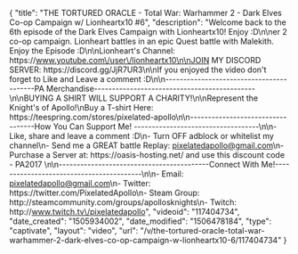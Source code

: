 {
    "title": "THE TORTURED ORACLE  - Total War: Warhammer 2 - Dark Elves Co-op Campaign w\/ Lionheartx10 #6",
    "description": "Welcome back to the 6th episode of the Dark Elves Campaign with Lionheartx10! Enjoy :D\n\ner 2 co-op campaign. Lionheart battles in an epic Quest battle with Malekith. Enjoy the Episode :D\n\nLionheart's Channel: https:\/\/www.youtube.com\/user\/lionheartx10\n\nJOIN MY DISCORD SERVER: https:\/\/discord.gg\/JjR7UR3\n\nIf you enjoyed the video don't forget to Like and Leave a comment :D\n\n-----------------------------------------PA Merchandise---------------------------------------------\n\nBUYING A SHIRT WILL SUPPORT A CHARITY!\n\nRepresent the Knight's of Apollo!\nBuy a T-shirt Here: https:\/\/teespring.com\/stores\/pixelated-apollo\n\n----------------------------------How You Can Support Me! -----------------------------------\n\n- Like, share and leave a comment :D\n- Turn OFF adblock or whitelist my channel\n- Send me a GREAT battle Replay: pixelatedapollo@gmail.com\n- Purchase a Server at: https:\/\/oasis-hosting.net\/ and use this discount code - PA2017 \n\n------------------------------------------Connect With Me!-----------------------------------------\n\n- Email: pixelatedapollo@gmail.com\n- Twitter: https:\/\/twitter.com\/PixelatedApollo\n- Steam Group:  http:\/\/steamcommunity.com\/groups\/apollosknights\n- Twitch: http:\/\/www.twitch.tv\/pixelatedapollo",
    "videoid": "117404734",
    "date_created": "1505934002",
    "date_modified": "1506478184",
    "type": "captivate",
    "layout": "video",
    "url": "\/v\/the-tortured-oracle-total-war-warhammer-2-dark-elves-co-op-campaign-w-lionheartx10-6\/117404734"
}